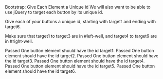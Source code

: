 Bootstrap: Give Each Element a Unique id
We will also want to be able to use jQuery to target each button by its unique id.

Give each of your buttons a unique id, starting with target1 and ending with target6.

Make sure that target1 to target3 are in #left-well, and target4 to target6 are in #right-well.

Passed
One button element should have the id target1.
Passed
One button element should have the id target2.
Passed
One button element should have the id target3.
Passed
One button element should have the id target4.
Passed
One button element should have the id target5.
Passed
One button element should have the id target6.